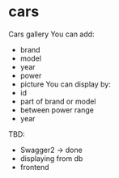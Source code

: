 # cars

Cars gallery
You can add:
- brand
- model
- year
- power
- picture
You can display by:
- id
- part of brand or model
- between power range
- year

TBD:
- Swagger2 -> done
- displaying from db
- frontend
